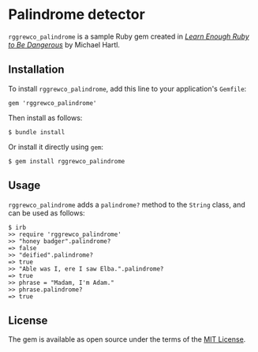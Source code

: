 # Palindrome detector

`rggrewco_palindrome` is a sample Ruby gem created in [*Learn Enough Ruby to Be Dangerous*](https://www.learnenough.com/ruby-tutorial) by Michael Hartl.

## Installation

To install `rggrewco_palindrome`, add this line to your application's `Gemfile`:

```
gem 'rggrewco_palindrome'
```

Then install as follows:

```
$ bundle install
```

Or install it directly using `gem`:

```
$ gem install rggrewco_palindrome
```

## Usage

`rggrewco_palindrome` adds a `palindrome?` method to the `String` class, and can be used as follows:

```
$ irb
>> require 'rggrewco_palindrome'
>> "honey badger".palindrome?
=> false
>> "deified".palindrome?
=> true
>> "Able was I, ere I saw Elba.".palindrome?
=> true
>> phrase = "Madam, I'm Adam."
>> phrase.palindrome?
=> true
```

## License

The gem is available as open source under the terms of the [MIT License](https://opensource.org/licenses/MIT).
